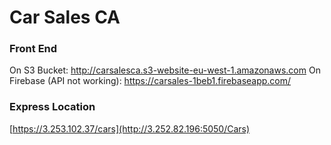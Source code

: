# Car Sales CA
### Front End
On S3 Bucket: http://carsalesca.s3-website-eu-west-1.amazonaws.com
On Firebase (API not working): https://carsales-1beb1.firebaseapp.com/

### Express Location
[https://3.253.102.37/cars](http://3.252.82.196:5050/Cars)
